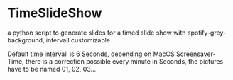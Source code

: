 # TimeSlideShow
a python script to generate slides for a timed slide show with spotify-grey-background, intervall customizable

Default time intervall is 6 Seconds, depending on MacOS Screensaver-Time,
there is a correction possible every minute in Seconds,
the pictures have to be named 01, 02, 03...

